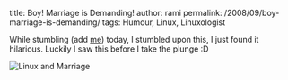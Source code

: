 title: Boy! Marriage is Demanding!
author: rami
permalink: /2008/09/boy-marriage-is-demanding/
tags: Humour, Linux, Linuxologist

While stumbling (add [me](http://juventini.stumbleupon.com)) today, I stumbled upon this, I just found it hilarious. Luckily I saw this before I take the plunge :D

![Linux and Marriage]({filename}/images/linux-and-marriage.png)
